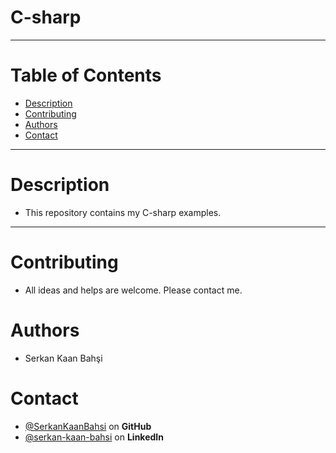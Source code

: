 # C-sharp
***
# Table of Contents
* [Description](#Description)
* [Contributing](#Contributing)
* [Authors](#Authors)
* [Contact](#Contact)
***
# Description
* This repository contains my C-sharp examples.
***
# Contributing
* All ideas and helps are welcome. Please contact me.
# Authors
* Serkan Kaan Bahşi
# Contact
* [@SerkanKaanBahsi](https://github.com/SerkanKaanBahsi/) on **GitHub**
* [@serkan-kaan-bahsi](https://www.linkedin.com/in/serkan-kaan-bahsi/) on **LinkedIn**